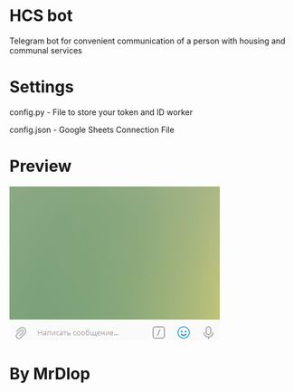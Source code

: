 # HCS bot

Telegram bot for convenient communication of a person with housing and communal services

# Settings

config.py - File to store your token and ID worker

config.json - Google Sheets Connection File

# Preview
![preview](preview.gif)

# By MrDlop
